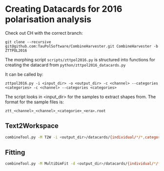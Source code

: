 # Creating Datacards for 2016 polarisation analysis

Check out CH with the correct branch:
```
git clone --recursive git@github.com:TauPolSoftware/CombineHarvester.git CombineHarvester -b ZTTPOL2016
```

The morphing script `scripts/zttpol2016.py` is structured into functions for creating the datacard from `python/zttpol2016_datacards.py`

It can be called by:

```
zttpol2016.py -i <input_dir> -o <output_dir> -c <channel> --categories <categories> -c <channel> --categories <categories>
```

The script looks in <input_dir> for the samples to extract shapes from. The format for the sample files is:

```
ztt_<channel>_<channel>_<categorie>_<era>.root
```

## Text2Workspace

```bash
combineTool.py -M T2W -i <output_dir>/datacards/{individual/*/*,category/*,channel/*,combined}/ztt*13TeV.txt -o workspace.root -P CombineHarvester.ZTTPOL2016.taupolarisationmodels:ztt_pol --parallel 8
```

## Fitting

```bash
combineTool.py -M MultiDimFit -d <output_dir>/datacards/{individual/*/*,category/*,channel/*,combined}/workspace.root --algo singles -P pol --redefineSignalPOIs pol
```

